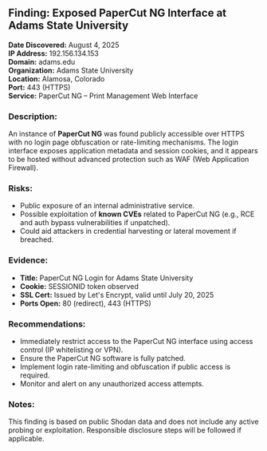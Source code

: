 ## Finding: Exposed PaperCut NG Interface at Adams State University

**Date Discovered:** August 4, 2025  
**IP Address:** 192.156.134.153  
**Domain:** adams.edu  
**Organization:** Adams State University  
**Location:** Alamosa, Colorado  
**Port:** 443 (HTTPS)  
**Service:** PaperCut NG – Print Management Web Interface

### Description:
An instance of **PaperCut NG** was found publicly accessible over HTTPS with no login page obfuscation or rate-limiting mechanisms. The login interface exposes application metadata and session cookies, and it appears to be hosted without advanced protection such as WAF (Web Application Firewall).

### Risks:
- Public exposure of an internal administrative service.
- Possible exploitation of **known CVEs** related to PaperCut NG (e.g., RCE and auth bypass vulnerabilities if unpatched).
- Could aid attackers in credential harvesting or lateral movement if breached.

### Evidence:
- **Title:** PaperCut NG Login for Adams State University
- **Cookie:** SESSIONID token observed
- **SSL Cert:** Issued by Let's Encrypt, valid until July 20, 2025
- **Ports Open:** 80 (redirect), 443 (HTTPS)

### Recommendations:
- Immediately restrict access to the PaperCut NG interface using access control (IP whitelisting or VPN).
- Ensure the PaperCut NG software is fully patched.
- Implement login rate-limiting and obfuscation if public access is required.
- Monitor and alert on any unauthorized access attempts.

### Notes:
This finding is based on public Shodan data and does not include any active probing or exploitation. Responsible disclosure steps will be followed if applicable.
